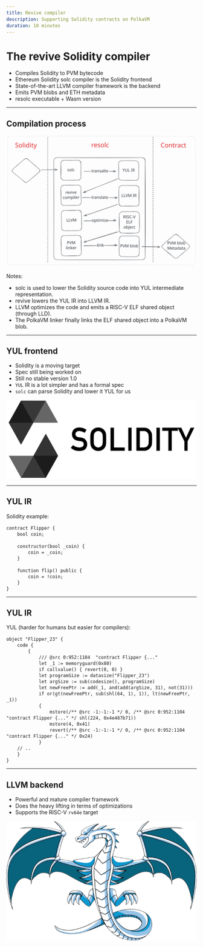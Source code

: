 ```yaml
---
title: Revive compiler
description: Supporting Solidity contracts on PolkaVM
duration: 10 minutes
---
```


# The revive Solidity compiler

- Compiles Solidity to PVM bytecode
- Ethereum Solidity solc compiler is the Solidity frontend
- State-of-the-art LLVM compiler framework is the backend
- Emits PVM blobs and ETH metadata
- resolc executable + Wasm version

---

## Compilation process

<img src="./img/resolc/compilation.svg">

Notes:

- solc is used to lower the Solidity source code into YUL intermediate representation.
- revive lowers the YUL IR into LLVM IR.
- LLVM optimizes the code and emits a RISC-V ELF shared object (through LLD).
- The PolkaVM linker finally links the ELF shared object into a PolkaVM blob.

---

## YUL frontend

<pba-cols>
<pba-col center>

- Solidity is a moving target
- Spec still being worked on
- Still no stable version 1.0
- `YUL` IR is a lot simpler and has a formal spec
- `solc` can parse Solidity and lower it YUL for us

<!-- .element: class="fragment" data-fragment-index="1" -->

</pba-col>
<pba-col center>

<img src="./img/resolc/solidity.png">

</pba-col>
</pba-cols>

---

## YUL IR

Solidity example:

```solidity
contract Flipper {
    bool coin;

    constructor(bool _coin) {
        coin = _coin;
    }

    function flip() public {
        coin = !coin;
    }
}
```

---

## YUL IR

YUL (harder for humans but easier for compilers):

```yul
object "Flipper_23" {
    code {
        {
            /// @src 0:952:1104  "contract Flipper {..."
            let _1 := memoryguard(0x80)
            if callvalue() { revert(0, 0) }
            let programSize := datasize("Flipper_23")
            let argSize := sub(codesize(), programSize)
            let newFreePtr := add(_1, and(add(argSize, 31), not(31)))
            if or(gt(newFreePtr, sub(shl(64, 1), 1)), lt(newFreePtr, _1))
            {
                mstore(/** @src -1:-1:-1 */ 0, /** @src 0:952:1104  "contract Flipper {..." */ shl(224, 0x4e487b71))
                mstore(4, 0x41)
                revert(/** @src -1:-1:-1 */ 0, /** @src 0:952:1104  "contract Flipper {..." */ 0x24)
            }
    // ..
    }
}
```

---

## LLVM backend

<pba-cols>
<pba-col center>

- Powerful and mature compiler framework
- Does the heavy lifting in terms of optimizations
- Supports the RISC-V `rv64e` target

<!-- .element: class="fragment" data-fragment-index="1" -->

</pba-col>
<pba-col center>

<img src="./img/resolc/llvm.png">

</pba-col>
</pba-cols>
